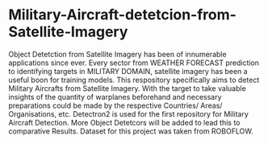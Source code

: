 # Military-Aircraft-detetcion-from-Satellite-Imagery
Object Detetction from Satellite Imagery has been of innumerable applications since ever. Every sector from WEATHER FORECAST prediction to identifying targets in MILITARY DOMAIN, satellite imagery has been a useful boon for training models. This respository specifically aims to detect Military Aircrafts from Satellite Imagery. With the target to take valuable insights of the quantity of warplanes beforehand and necessary preparations could be made by the respective Countries/ Areas/ Organisations, etc. Detectron2 is used for the first repository for Military Aircraft Detection. More Object Detetcors will be added to lead this to comparative Results. Dataset for this project was taken from ROBOFLOW.
